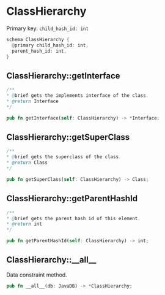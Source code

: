 # ClassHierarchy

Primary key: `child_hash_id: int`

```rust
schema ClassHierarchy {
  @primary child_hash_id: int,
  parent_hash_id: int,
}
```
## ClassHierarchy::getInterface

```java
/**
* @brief gets the implements interface of the class.
* @return Interface 
*/
```
```rust
pub fn getInterface(self: ClassHierarchy) -> *Interface;
```
## ClassHierarchy::getSuperClass

```java
/**
* @brief gets the superclass of the class.
* @return Class 
*/
```
```rust
pub fn getSuperClass(self: ClassHierarchy) -> Class;
```
## ClassHierarchy::getParentHashId

```java
/**
* @brief gets the parent hash id of this element.
* @return int
*/
```
```rust
pub fn getParentHashId(self: ClassHierarchy) -> int;
```
## ClassHierarchy::\_\_all\_\_

Data constraint method.

```rust
pub fn __all__(db: JavaDB) -> *ClassHierarchy;
```

